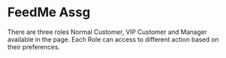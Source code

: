 # FeedMe Assg
There are three roles Normal Customer, VIP Customer and Manager available in the page. Each Role can access to different action based on their preferences.
